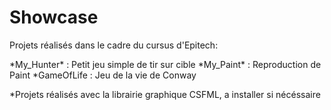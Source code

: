# Showcase
Projets réalisés dans le cadre du cursus d'Epitech:

*My_Hunter\* : Petit jeu simple de tir sur cible
*My_Paint\* : Reproduction de Paint
*GameOfLife : Jeu de la vie de Conway

\*Projets réalisés avec la librairie graphique CSFML, a installer si nécéssaire

